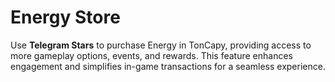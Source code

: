 # Energy Store

Use **Telegram Stars** to purchase Energy in TonCapy, providing access to more gameplay options, events, and rewards. This feature enhances engagement and simplifies in-game transactions for a seamless experience.
